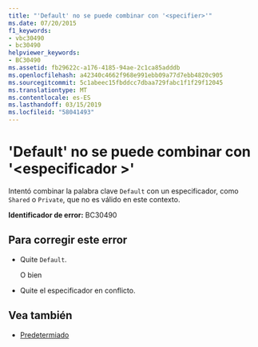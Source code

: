 ```yaml
---
title: "'Default' no se puede combinar con '<specifier>'"
ms.date: 07/20/2015
f1_keywords:
- vbc30490
- bc30490
helpviewer_keywords:
- BC30490
ms.assetid: fb29622c-a176-4185-94ae-2c1ca85adddb
ms.openlocfilehash: a42340c4662f968e991ebb09a77d7ebb4820c905
ms.sourcegitcommit: 5c1abeec15fbddcc7dbaa729fabc1f1f29f12045
ms.translationtype: MT
ms.contentlocale: es-ES
ms.lasthandoff: 03/15/2019
ms.locfileid: "58041493"
---
```

# <a name="default-cannot-be-combined-with-specifier"></a>'Default' no se puede combinar con '\<especificador >'
Intentó combinar la palabra clave `Default` con un especificador, como `Shared` o `Private`, que no es válido en este contexto.  
  
 **Identificador de error:** BC30490  
  
## <a name="to-correct-this-error"></a>Para corregir este error  
  
-   Quite `Default`.  
  
     O bien  
  
-   Quite el especificador en conflicto.  
  
## <a name="see-also"></a>Vea también

- [Predetermiado](../../visual-basic/language-reference/modifiers/default.md)
